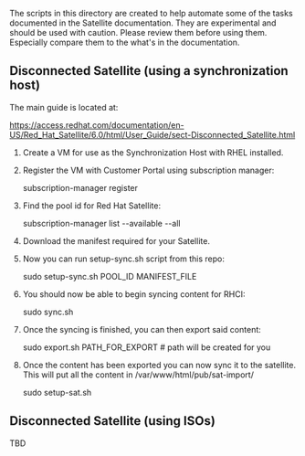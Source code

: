 The scripts in this directory are created to help automate some of the tasks
documented in the Satellite documentation. They are experimental and should be
used with caution. Please review them before using them. Especially compare them
to the what's in the documentation.


Disconnected Satellite (using a synchronization host)
-------------------------------------------------------

The main guide is located at:

https://access.redhat.com/documentation/en-US/Red_Hat_Satellite/6.0/html/User_Guide/sect-Disconnected_Satellite.html

1) Create a VM for use as the Synchronization Host with RHEL installed.
2) Register the VM with Customer Portal using subscription manager:

   subscription-manager register

3) Find the pool id for Red Hat Satellite:

   subscription-manager list --available --all

4) Download the manifest required for your Satellite.


5) Now you can run setup-sync.sh script from this repo:

   sudo setup-sync.sh POOL_ID MANIFEST_FILE

6) You should now be able to begin syncing content for RHCI:

   sudo sync.sh

7) Once the syncing is finished, you can then export said content:

   sudo export.sh PATH_FOR_EXPORT # path will be created for you

8) Once the content has been exported you can now sync it to the satellite.
   This will put all the content in /var/www/html/pub/sat-import/

   sudo setup-sat.sh


Disconnected Satellite (using ISOs)
------------------------------------
TBD
